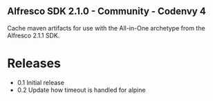 Alfresco SDK 2.1.0 - Community - Codenvy 4
------------------------------------------

Cache maven artifacts for use with the All-in-One archetype from the Alfresco 2.1.1 SDK.

Releases
========

* 0.1 Initial release
* 0.2 Update how timeout is handled for alpine
